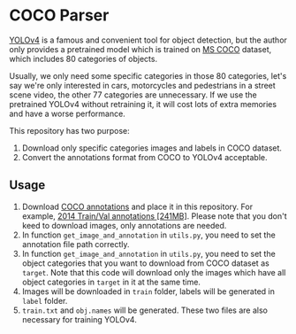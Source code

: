 # COCO Parser
[YOLOv4](https://github.com/AlexeyAB/darknet) is a famous and convenient tool for object detection, but the author only provides a pretrained model which is trained on [MS COCO](https://cocodataset.org/#home) dataset, which includes 80 categories of objects. 

Usually, we only need some specific categories in those 80 categories, let's say we're only interested in cars, motorcycles and pedestrians in a street scene video, the other 77 categories are unnecessary. If we use the pretrained YOLOv4 without retraining it, it will cost lots of extra memories and have a worse performance.

This repository has two purpose:
1. Download only specific categories images and labels in COCO dataset.
2. Convert the annotations format from COCO to YOLOv4 acceptable.

## Usage
1. Download [COCO annotations](https://cocodataset.org/#download) and place it in this repository. For example, [2014 Train/Val annotations [241MB]](http://images.cocodataset.org/annotations/annotations_trainval2014.zip). Please note that you don't keed to download images, only annotations are needed.
2. In function `get_image_and_annotation` in `utils.py`, you need to set the annotation file path correctly.
3. In function `get_image_and_annotation` in `utils.py`, you need to set the object categories that you want to download from COCO dataset as `target`. Note that this code will download only the images which have all object categories in `target` in it at the same time.
4. Images will be downloaded in `train` folder, labels will be generated in `label` folder. 
5. `train.txt` and `obj.names` will be generated. These two files are also necessary for training YOLOv4. 
